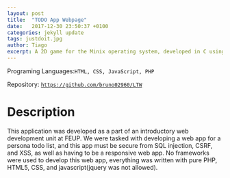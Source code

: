 ```yaml
---
layout: post
title:  "TODO App Webpage"
date:   2017-12-30 23:50:37 +0100
categories: jekyll update
tags: justdoit.jpg
author: Tiago
excerpt: A 2D game for the Minix operating system, developed in C using only the C standard library and Minix's OS API.
---
```


Programing Languages:`HTML, CSS, JavaScript, PHP`

Repository: [`https://github.com/bruno02960/LTW`](https://github.com/bruno02960/LTW)

# Description

This application was developed as a part of an introductory web development unit at FEUP. We were tasked with developing a web app for a persona todo list, and this app must be secure from SQL injection, CSRF, and XSS, as well as having to be a responsive web app. No frameworks were used to develop this web app, everything was written with pure PHP, HTML5, CSS, and javascript(jquery was not allowed).